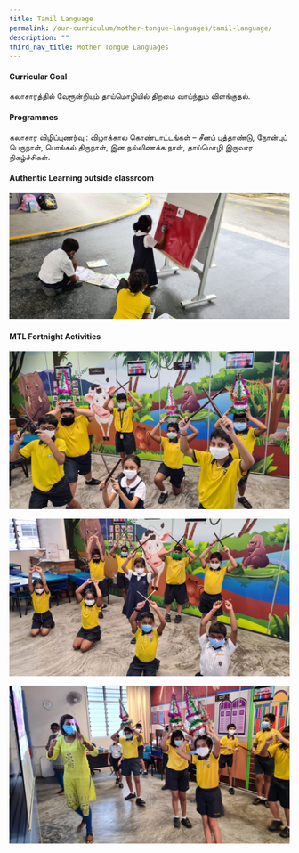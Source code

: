 ```yaml
---
title: Tamil Language
permalink: /our-curriculum/mother-tongue-languages/tamil-language/
description: ""
third_nav_title: Mother Tongue Languages
---
```

#### Curricular Goal
கலாசாரத்தில் வேரூன்றியும்  தாய்மொழியில் திறமை வாய்ந்தும்  விளங்குதல்.

#### Programmes
கலாசார விழிப்புணர்வு : விழாக்கால கொண்டாட்டங்கள் – சீனப் புத்தாண்டு, நோன்புப் பெருநாள், பொங்கல் திருநாள், இன நல்லிணக்க நாள், தாய்மொழி இருவார நிகழ்ச்சிகள்.

#### Authentic Learning outside classroom

![Authentic Learning outside classroom](/images/Authentic%20Learning%20outside%20classroom.jpg)

#### MTL Fortnight Activities

![MTL Fortnight Activities](/images/MTL%20Fortnight%20Activities_1.jpg)

![MTL Fortnight Activities](/images/MTL%20Fortnight%20Activities_2.jpg)

![MTL Fortnight Activities](/images/MTL%20Fortnight%20Activities_3.jpg)

